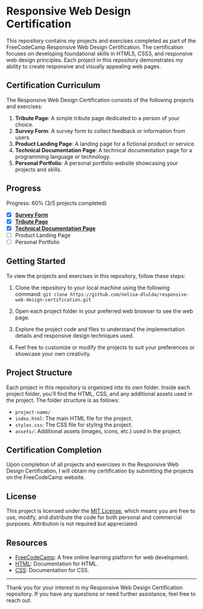 # Responsive Web Design Certification

This repository contains my projects and exercises completed as part of the FreeCodeCamp Responsive Web Design Certification. The certification focuses on developing foundational skills in HTML5, CSS3, and responsive web design principles. Each project in this repository demonstrates my ability to create responsive and visually appealing web pages.

## Certification Curriculum

The Responsive Web Design Certification consists of the following projects and exercises:

1. **Tribute Page**: A simple tribute page dedicated to a person of your choice.
2. **Survey Form**: A survey form to collect feedback or information from users.
3. **Product Landing Page**: A landing page for a fictional product or service.
4. **Technical Documentation Page**: A technical documentation page for a programming language or technology.
5. **Personal Portfolio**: A personal portfolio website showcasing your projects and skills.

## Progress

Progress: 60% (3/5 projects completed)

- [x] **[Survey Form](./survey-form)**
- [x] **[Tribute Page](./tribute-page)**
- [x] **[Technical Documentation Page](./technical-documentation-page/)**
- [ ] Product Landing Page
- [ ] Personal Portfolio

## Getting Started

To view the projects and exercises in this repository, follow these steps:

1. Clone the repository to your local machine using the following command: `git clone https://github.com/nelisa-dlulda/responsive-web-design-certification.git`

2. Open each project folder in your preferred web browser to see the web page.

3. Explore the project code and files to understand the implementation details and responsive design techniques used.

4. Feel free to customize or modify the projects to suit your preferences or showcase your own creativity.

## Project Structure

Each project in this repository is organized into its own folder. Inside each project folder, you'll find the HTML, CSS, and any additional assets used in the project. The folder structure is as follows:

- `project-name/`
- `index.html`: The main HTML file for the project.
- `styles.css`: The CSS file for styling the project.
- `assets/`: Additional assets (images, icons, etc.) used in the project.

## Certification Completion

Upon completion of all projects and exercises in the Responsive Web Design Certification, I will obtain my certification by submitting the projects on the FreeCodeCamp website.

## License

This project is licensed under the [MIT License](LICENSE), which means you are free to use, modify, and distribute the code for both personal and commercial purposes. Attribution is not required but appreciated.

## Resources

- [FreeCodeCamp](https://www.freecodecamp.org/): A free online learning platform for web development.
- [HTML](https://developer.mozilla.org/en-US/docs/Web/HTML): Documentation for HTML.
- [CSS](https://developer.mozilla.org/en-US/docs/Web/CSS): Documentation for CSS.

---

Thank you for your interest in my Responsive Web Design Certification repository. If you have any questions or need further assistance, feel free to reach out.

